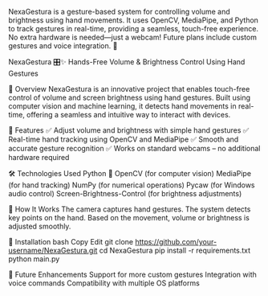 NexaGestura is a gesture-based system for controlling volume and brightness using hand movements. It uses OpenCV, MediaPipe, and Python to track gestures in real-time, providing a seamless, touch-free experience. No extra hardware is needed—just a webcam! Future plans include custom gestures and voice integration. 🚀

NexaGestura 🎛️✨ Hands-Free Volume & Brightness Control Using Hand Gestures

📌 Overview NexaGestura is an innovative project that enables touch-free control of volume and screen brightness using hand gestures. Built using computer vision and machine learning, it detects hand movements in real-time, offering a seamless and intuitive way to interact with devices.

🚀 Features ✅ Adjust volume and brightness with simple hand gestures ✅ Real-time hand tracking using OpenCV and MediaPipe ✅ Smooth and accurate gesture recognition ✅ Works on standard webcams – no additional hardware required

🛠️ Technologies Used Python 🐍 OpenCV (for computer vision) MediaPipe (for hand tracking) NumPy (for numerical operations) Pycaw (for Windows audio control) Screen-Brightness-Control (for brightness adjustments)

🎯 How It Works The camera captures hand gestures. The system detects key points on the hand. Based on the movement, volume or brightness is adjusted smoothly.

🔧 Installation bash Copy Edit git clone https://github.com/your-username/NexaGestura.git cd NexaGestura pip install -r requirements.txt python main.py

📌 Future Enhancements Support for more custom gestures Integration with voice commands Compatibility with multiple OS platforms
